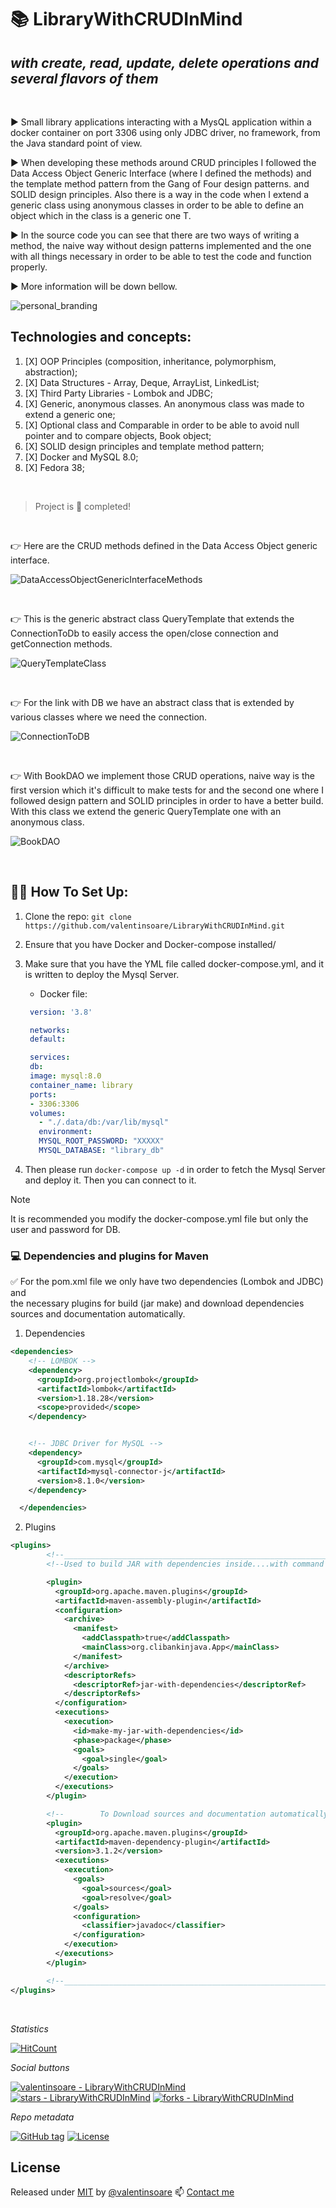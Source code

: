 # :books: LibraryWithCRUDInMind

## _with create, read, update, delete operations and several flavors of them_

<br>

:arrow_forward: Small library applications interacting with a MysQL application within a docker
container on port 3306 using only JDBC driver, no framework, from the Java standard point of view.

:arrow_forward: When developing these methods around CRUD principles I followed the Data Access Object Generic Interface (where I defined
the methods) and the template method pattern from the Gang of Four design patterns.
and SOLID design principles. Also there is a way in the code when I extend a generic class using anonymous classes
in order to be able to define an object which in the class is a generic one T.

:arrow_forward: In the source code you can see that there are two ways of writing a method,
the naive way without design patterns implemented and the one with all things necessary in order to be able to test the code
and function properly.

:arrow_forward: More information will be down bellow.

![personal_branding][1]


## Technologies and concepts:
1. [X] OOP Principles (composition, inheritance, polymorphism, abstraction);
2. [X] Data Structures - Array, Deque, ArrayList, LinkedList;
3. [X] Third Party Libraries - Lombok and JDBC;
4. [X] Generic, anonymous classes. An anonymous class was made to extend a generic one;
5. [X] Optional class and Comparable in order to be able to avoid null pointer and to compare objects, Book object;
6. [X] SOLID design principles and template method pattern;
7. [X] Docker and MySQL 8.0;
8. [X] Fedora 38;

<br>

> Project is :100: completed!

<br>

:point_right: Here are the CRUD methods defined in the Data Access Object generic interface.

![DataAccessObjectGenericInterfaceMethods][2]

<br>

:point_right: This is the generic abstract class QueryTemplate that extends the ConnectionToDb 
to easily access the open/close connection and getConnection methods.

![QueryTemplateClass][3]

<br>

:point_right: For the link with DB we have an abstract class that is extended by various classes
where we need the connection.

![ConnectionToDB][4]

<br>

:point_right: With BookDAO we implement those CRUD operations, naive way is the first version which it's difficult to make tests for and the second one where I followed design pattern and SOLID principles in order to have a better build. 
With this class we extend the generic QueryTemplate one with an anonymous class.

![BookDAO][5]

<br>

## :technologist: How To Set Up:

1. Clone the repo:
    `git clone https://github.com/valentinsoare/LibraryWithCRUDInMind.git`

2. Ensure that you have Docker and Docker-compose installed/

4. Make sure that you have the YML file called docker-compose.yml, and it is written to deploy the Mysql Server.
   * Docker file:
   ```yml
    version: '3.8'

    networks:
    default:

    services:
    db:
    image: mysql:8.0
    container_name: library
    ports:
    - 3306:3306
    volumes:
      - "./.data/db:/var/lib/mysql"
      environment:
      MYSQL_ROOT_PASSWORD: "XXXXX"
      MYSQL_DATABASE: "library_db"
   ```
   
4. Then please run `docker-compose up -d` in order to fetch the Mysql Server and deploy it. Then you can connect to it.

> [!NOTE]
> It is recommended you modify the docker-compose.yml file but only the user and password for DB.

### :computer: Dependencies and plugins for Maven

:white_check_mark: For the pom.xml file we only have two dependencies (Lombok and JDBC) and  
the necessary plugins for build (jar make) and download dependencies sources and documentation automatically.

1. Dependencies
```xml
<dependencies>
    <!-- LOMBOK -->
    <dependency>
      <groupId>org.projectlombok</groupId>
      <artifactId>lombok</artifactId>
      <version>1.18.28</version>
      <scope>provided</scope>
    </dependency>


    <!-- JDBC Driver for MySQL -->
    <dependency>
      <groupId>com.mysql</groupId>
      <artifactId>mysql-connector-j</artifactId>
      <version>8.1.0</version>
    </dependency>

  </dependencies>
```

2. Plugins
```xml
<plugins>
        <!--_________________________________________________________________________________________________________-->
        <!--Used to build JAR with dependencies inside....with command # mvn compile assembly:single-->

        <plugin>
          <groupId>org.apache.maven.plugins</groupId>
          <artifactId>maven-assembly-plugin</artifactId>
          <configuration>
            <archive>
              <manifest>
                <addClasspath>true</addClasspath>
                <mainClass>org.clibankinjava.App</mainClass>
              </manifest>
            </archive>
            <descriptorRefs>
              <descriptorRef>jar-with-dependencies</descriptorRef>
            </descriptorRefs>
          </configuration>
          <executions>
            <execution>
              <id>make-my-jar-with-dependencies</id>
              <phase>package</phase>
              <goals>
                <goal>single</goal>
              </goals>
            </execution>
          </executions>
        </plugin>

        <!--        To Download sources and documentation automatically-->
        <plugin>
          <groupId>org.apache.maven.plugins</groupId>
          <artifactId>maven-dependency-plugin</artifactId>
          <version>3.1.2</version>
          <executions>
            <execution>
              <goals>
                <goal>sources</goal>
                <goal>resolve</goal>
              </goals>
              <configuration>
                <classifier>javadoc</classifier>
              </configuration>
            </execution>
          </executions>
        </plugin>

        <!--_________________________________________________________________________________________________________-->
</plugins>
```

<br>

_Statistics_

[![HitCount](https://hits.dwyl.com/valentinsoare/LibraryWithCRUDInMind.svg?style=flat-square&show=unique)](http://hits.dwyl.com/valentinsoare/LibraryWithCRUDInMind)


_Social buttons_

[![valentinsoare - LibraryWithCRUDInMind](https://img.shields.io/static/v1?label=valentinsoare&message=LibraryWithCRUDInMind&color=blue&logo=github)](https://github.com/valentinsoare/LibraryWithCRUDInMind "Go to GitHub repo")
[![stars - LibraryWithCRUDInMind](https://img.shields.io/github/stars/valentinsoare/LibraryWithCRUDInMind?style=social)](https://github.com/valentinsoare/LibraryWithCRUDInMind)
[![forks - LibraryWithCRUDInMind](https://img.shields.io/github/forks/valentinsoare/LibraryWithCRUDInMind?style=social)](https://github.com/valentinsoare/LibraryWithCRUDInMind)


_Repo metadata_


[![GitHub tag](https://img.shields.io/github/tag/valentinsoare/LibraryWithCRUDInMind?include_prereleases=&sort=semver&color=blue)](https://github.com/valentinsoare/LibraryWithCRUDInMind/releases/)
[![License](https://img.shields.io/badge/License-MIT-blue)](#license)
## License

Released under [MIT](/LICENSE) by [@valentinsoare](https://github.com/valentinsoare)
:mailbox: [Contact me](soarevalentinn@gmail.com "Contact me at soarevalentinn@gmail.com")



[1]: <https://i.postimg.cc/DfLpz7ky/final-Small.png> (https://moviesondemand.io)
[2]: <https://i.postimg.cc/QNBM8Tcj/Screenshot-from-2023-12-19-11-04-48.png> (DataAccessObjectGenericIntefaceMethods)
[3]: <https://i.postimg.cc/FHL2K0ZX/Screenshot-from-2023-12-19-11-09-59.png> (QueryTemplate abstract class)
[4]: <https://i.postimg.cc/7Pm3C6PB/Screenshot-from-2023-12-19-11-19-36.png> (ConnectionToDB)
[5]: <https://i.postimg.cc/7Pm3C6PB/Screenshot-from-2023-12-19-11-19-36.png> (BookDAO)